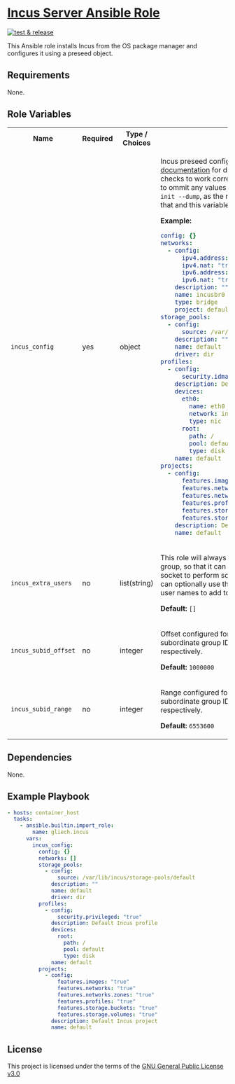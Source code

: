 # [Incus Server Ansible Role][1]

[![test & release][2]][3]

This Ansible role installs Incus from the OS package manager and configures it
using a preseed object.

## Requirements

None.

## Role Variables

<table>
<tr><th>Name</th><th>Required</th><th>Type / Choices</th><th>Description</th></tr>
<tr><td><code>incus_config</code></td>
<td>yes</td>
<td>object</td>
<td>

Incus preseed configuration object. See the [Incus documentation][5] for
details. If you want idempotency checks to work correctly, you have to make sure
not to ommit any values which are output by `incus admin init --dump`, as the
role uses the difference between that and this variable to detect changes.

**Example:**
```yaml
config: {}
networks:
  - config:
      ipv4.address: none
      ipv4.nat: "true"
      ipv6.address: none
      ipv6.nat: "true"
    description: ""
    name: incusbr0
    type: bridge
    project: default
storage_pools:
  - config:
      source: /var/lib/incus/storage-pools/default
    description: ""
    name: default
    driver: dir
profiles:
  - config:
      security.idmap.isolated: "true"
    description: Default Incus profile
    devices:
      eth0:
        name: eth0
        network: incusbr0
        type: nic
      root:
        path: /
        pool: default
        type: disk
    name: default
projects:
  - config:
      features.images: "true"
      features.networks: "true"
      features.networks.zones: "true"
      features.profiles: "true"
      features.storage.buckets: "true"
      features.storage.volumes: "true"
    description: Default Incus project
    name: default
```
</td></tr>


<tr><td><code>incus_extra_users</code></td>
<td>no</td>
<td>list(string)</td>
<td>

This role will always add the ansible user to the incus group, so that it can
communicate with the incus unix socket to perform some of the tasks in this
role. You can optionally use this variable to specify additional user names to
add to the group.

**Default:** `[]`
</td></tr>


<tr><td><code>incus_subid_offset</code></td>
<td>no</td>
<td>integer</td>
<td>

Offset configured for the subordinate user IDs and subordinate group IDs in
`/etc/subuid` and `/etc/subgid` respectively.

**Default:** `1000000`
</td></tr>


<tr><td><code>incus_subid_range</code></td>
<td>no</td>
<td>integer</td>
<td>

Range configured for the subordinate user IDs and subordinate group IDs in
`/etc/subuid` and `/etc/subgid` respectively.

**Default:** `6553600`
</td></tr>
</table>

## Dependencies

None.

## Example Playbook

```yaml
- hosts: container_host
  tasks:
    - ansible.builtin.import_role:
        name: gliech.incus
      vars:
        incus_config:
          config: {}
          networks: []
          storage_pools:
            - config:
                source: /var/lib/incus/storage-pools/default
              description: ""
              name: default
              driver: dir
          profiles:
            - config:
                security.privileged: "true"
              description: Default Incus profile
              devices:
                root:
                  path: /
                  pool: default
                  type: disk
              name: default
          projects:
            - config:
                features.images: "true"
                features.networks: "true"
                features.networks.zones: "true"
                features.profiles: "true"
                features.storage.buckets: "true"
                features.storage.volumes: "true"
              description: Default Incus project
              name: default
```

## License

This project is licensed under the terms of the [GNU General Public License v3.0](LICENSE)

[1]: https://galaxy.ansible.com/ui/standalone/roles/gliech/incus/
[2]: https://github.com/gliech/incus-ansible-role/actions/workflows/release.yml/badge.svg
[3]: https://github.com/gliech/incus-ansible-role/actions/workflows/release.yml
[4]: https://github.com/gliech/semantic-release-config-github-ansible-role
[5]: https://linuxcontainers.org/incus/docs/main/howto/initialize/#non-interactive-configuration
